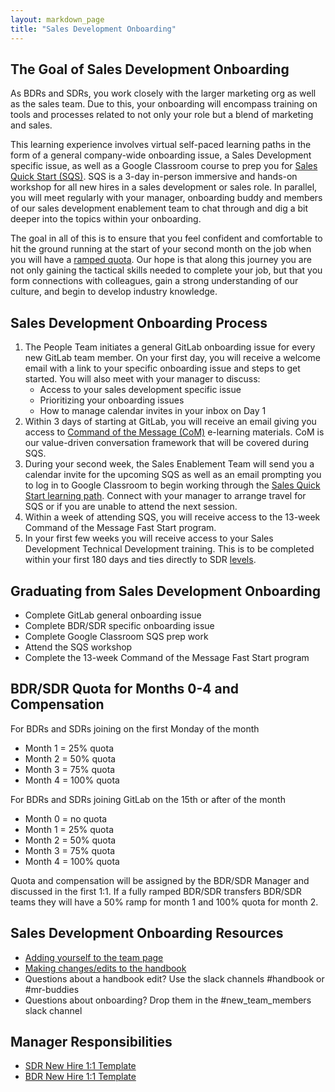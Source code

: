 ```yaml
---
layout: markdown_page
title: "Sales Development Onboarding"
---
```


## The Goal of Sales Development Onboarding
As BDRs and SDRs, you work closely with the larger marketing org as well as the sales team. Due to this, your onboarding will encompass training on tools and processes related to not only your role but a blend of marketing and sales.

This learning experience involves virtual self-paced learning paths in the form of a general company-wide onboarding issue, a Sales Development specific issue, as well as a Google Classroom course to prep you for [Sales Quick Start (SQS)](/handbook/sales/onboarding/SQS-workshop/). SQS is a 3-day in-person immersive and hands-on workshop for all new hires in a sales development or sales role. In parallel, you will meet regularly with your manager, onboarding buddy and members of our sales development enablement team to chat through and dig a bit deeper into the topics within your onboarding.

The goal in all of this is to ensure that you feel confident and comfortable to hit the ground running at the start of your second month on the job when you will have a [ramped quota](/handbook/marketing/sales-development/#bdr-and-sdr-compensation-and-quota). Our hope is that along this journey you are not only gaining the tactical skills needed to complete your job, but that you form connections with colleagues, gain a strong understanding of our culture, and begin to develop industry knowledge.

## Sales Development Onboarding Process

1.  The People Team initiates a general GitLab onboarding issue for every new GitLab team member. On your first day, you will receive a welcome email with a link to your specific onboarding issue and steps to get started. You will also meet with your manager to discuss:
    * Access to your sales development specific issue
    * Prioritizing your onboarding issues
    * How to manage calendar invites in your inbox on Day 1
1.  Within 3 days of starting at GitLab, you will receive an email giving you access to [Command of the Message (CoM)](/handbook/sales/command-of-the-message/) e-learning materials. CoM is our value-driven conversation framework that will be covered during SQS.
1.  During your second week, the Sales Enablement Team will send you a calendar invite for the upcoming SQS as well as an email prompting you to log in to Google Classroom to begin working through the [Sales Quick Start learning path](/handbook/sales/onboarding/sales-learning-path/). Connect with your manager to arrange travel for SQS or if you are unable to attend the next session.
2.  Within a week of attending SQS, you will receive access to the 13-week Command of the Message Fast Start program.
3.  In your first few weeks you will receive access to your Sales Development Technical Development training. This is to be completed within your first 180 days and ties directly to SDR [levels](https://handbook.gitlab.com/job-families/marketing/sales-development-representative/#levels).

## Graduating from Sales Development Onboarding
* Complete GitLab general onboarding issue
* Complete BDR/SDR specific onboarding issue
* Complete Google Classroom SQS prep work
* Attend the SQS workshop
* Complete the 13-week Command of the Message Fast Start program

## BDR/SDR Quota for Months 0-4 and Compensation
For BDRs and SDRs joining on the first Monday of the month
* Month 1 = 25% quota
* Month 2 = 50% quota
* Month 3 = 75% quota
* Month 4 = 100% quota

For BDRs and SDRs joining GitLab on the 15th or after of the month
* Month 0 = no quota
* Month 1 = 25% quota
* Month 2 = 50% quota
* Month 3 = 75% quota
* Month 4 = 100% quota

Quota and compensation will be assigned by the BDR/SDR Manager and discussed in the first 1:1. If a fully ramped BDR/SDR transfers BDR/SDR teams they will have a 50% ramp for month 1 and 100% quota for month 2.

## Sales Development Onboarding Resources
- [Adding yourself to the team page](/handbook/git-page-update/#12-add-yourself-to-the-team-page)
- [Making changes/edits to the handbook](/handbook/git-page-update/#editing-the-handbook)
- Questions about a handbook edit? Use the slack channels #handbook or #mr-buddies
- Questions about onboarding? Drop them in the #new_team_members slack channel

## Manager Responsibilities
- [SDR New Hire 1:1 Template](https://docs.google.com/document/d/1hiIksiDQjZBYCevA36J5Tfa4_bItuDuDOisfIK93Ihw/edit?usp=sharing)
- [BDR New Hire 1:1 Template](https://docs.google.com/document/d/1ymdIfeGhFzFLJkz0_1qZhzVlLMaTpNaiTowfdbVJEao/edit?usp=sharing)
